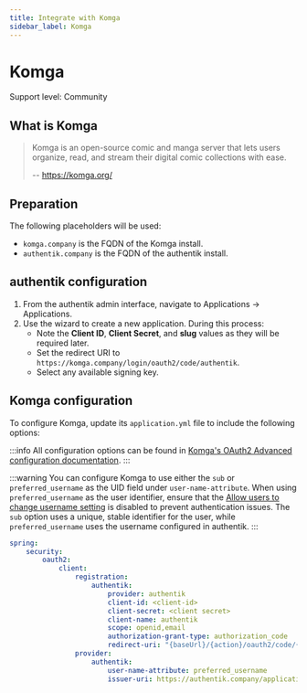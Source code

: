 ```yaml
---
title: Integrate with Komga
sidebar_label: Komga
---
```


# Komga

<span class="badge badge--secondary">Support level: Community</span>

## What is Komga

> Komga is an open-source comic and manga server that lets users organize, read, and stream their digital comic collections with ease.
>
> -- https://komga.org/

## Preparation

The following placeholders will be used:

- `komga.company` is the FQDN of the Komga install.
- `authentik.company` is the FQDN of the authentik install.

## authentik configuration

1. From the authentik admin interface, navigate to Applications -> Applications.
2. Use the wizard to create a new application. During this process:
    - Note the **Client ID**, **Client Secret**, and **slug** values as they will be required later.
    - Set the redirect URI to `https://komga.company/login/oauth2/code/authentik`.
    - Select any available signing key.

## Komga configuration

To configure Komga, update its `application.yml` file to include the following options:

:::info
All configuration options can be found in [Komga's OAuth2 Advanced configuration documentation](https://komga.org/docs/installation/oauth2/#advanced-configuration).
:::

:::warning
You can configure Komga to use either the `sub` or `preferred_username` as the UID field under `user-name-attribute`. When using `preferred_username` as the user identifier, ensure that the [Allow users to change username setting](https://docs.goauthentik.io/docs/sys-mgmt/settings#allow-users-to-change-username) is disabled to prevent authentication issues. The `sub` option uses a unique, stable identifier for the user, while `preferred_username` uses the username configured in authentik.
:::

```yml
spring:
    security:
        oauth2:
            client:
                registration:
                    authentik:
                        provider: authentik
                        client-id: <client-id>
                        client-secret: <client secret>
                        client-name: authentik
                        scope: openid,email
                        authorization-grant-type: authorization_code
                        redirect-uri: "{baseUrl}/{action}/oauth2/code/{registrationId}"
                provider:
                    authentik:
                        user-name-attribute: preferred_username
                        issuer-uri: https://authentik.company/application/o/<application slug>/
```

